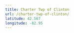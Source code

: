 ```yaml
---
title: Charter Twp of Clinton
url: /charter-twp-of-clinton/
latitude: 42.567
longitude: -82.95
---
```

